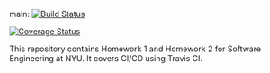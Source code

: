 main:
[![Build Status](https://app.travis-ci.com/nisharamanna555/SWE_HW_1.svg?token=zBNGKauF8a9Js4Bvmpmd&branch=main)](https://app.travis-ci.com/nisharamanna555/SWE_HW_1)

[![Coverage Status](https://coveralls.io/repos/github/nisharamanna555/SWE_HW_1/badge.svg?branch=main)](https://coveralls.io/github/nisharamanna555/SWE_HW_1?branch=main)


This repository contains Homework 1 and Homework 2 for Software Engineering at NYU. It covers CI/CD using Travis CI.

